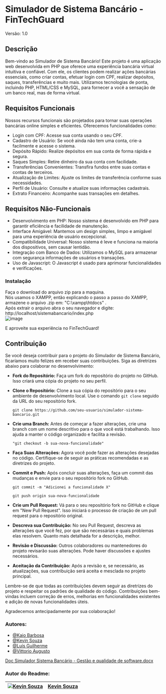 
# Simulador de Sistema Bancário - FinTechGuard

Versão: 1.0

## Descrição

Bem-vindo ao Simulador de Sistema Bancário! Este projeto é uma aplicação web desenvolvida em PHP que oferece uma experiência bancária virtual intuitiva e confiável. Com ele, os clientes podem realizar ações bancárias essenciais, como criar contas, efetuar login com CPF, realizar depósitos, saques, transferências e muito mais. Utilizamos tecnologias de ponta, incluindo PHP, HTML/CSS e MySQL, para fornecer a você a sensação de um banco real, mas de forma virtual.

## Requisitos Funcionais
Nossos recursos funcionais são projetados para tornar suas operações bancárias online simples e eficientes. Oferecemos funcionalidades como:

- Login com CPF: Acesse sua conta usando o seu CPF.
- Cadastro de Usuário: Se você ainda não tem uma conta, crie-a facilmente e acesse o sistema.
- Depósito Rápido: Realize depósitos em sua conta de forma rápida e segura.
- Saques Simples: Retire dinheiro da sua conta com facilidade.
- Transferências Convenientes: Transfira fundos entre suas contas e contas de terceiros.
- Atualização de Limites: Ajuste os limites de transferência conforme suas necessidades.
- Perfil de Usuário: Consulte e atualize suas informações cadastrais.
- Extrato Financeiro: Acompanhe suas transações em detalhes.

## Requisitos Não-Funcionais
- Desenvolvimento em PHP: Nosso sistema é desenvolvido em PHP para garantir eficiência e facilidade de manutenção.
- Interface Amigável: Mantemos um design simples, limpo e amigável para uma experiência de usuário excepcional.
- Compatibilidade Universal: Nosso sistema é leve e funciona na maioria dos dispositivos, sem causar lentidão.
- Integração com Banco de Dados: Utilizamos o MySQL para armazenar com segurança informações de usuários e transações.
- Uso de Javascript: O Javascript é usado para aprimorar funcionalidades e verificações.
### Instalação
Faça o download do arquivo zip para a maquina.                                                                                                                 
Nós usamos o XAMPP, então explicando o passo a passo do XAMPP, armazene o arquivo .zip em: "C:\xampp\htdocs\" .                                           
Após extrair o arquivo abra o seu navegador e digite: http://localhost/sistemabancario/index.php  
![image](https://github.com/Kazechiro/sistema_bancario/assets/103601328/96b5cdfe-e88f-4e95-bd31-f2f70da2ebac)

E aproveite sua experiência no FinTechGuard!

## Contribuição

Se você deseja contribuir para o projeto do Simulador de Sistema Bancário, ficaríamos muito felizes em receber suas contribuições. Siga as diretrizes abaixo para colaborar no desenvolvimento:

- **Fork do Repositório:**
   Faça um fork do repositório do projeto no GitHub. Isso criará uma cópia do projeto no seu perfil.

- **Clone o Repositório:**
   Clone a sua cópia do repositório para o seu ambiente de desenvolvimento local. Use o comando `git clone` seguido da URL do seu repositório fork.

   ```shell 
   git clone https://github.com/seu-usuario/simulador-sistema-bancario.git

- **Crie uma Branch:**
Antes de começar a fazer alterações, crie uma branch com um nome descritivo para o que você está trabalhando. Isso ajuda a manter o código organizado e facilita a revisão.
     ```
	"git checkout -b sua-nova-funcionalidade"
     ```
- **Faça Suas Alterações:**
Agora você pode fazer as alterações desejadas no código. Certifique-se de seguir as práticas recomendadas e as diretrizes do projeto.

- **Commit e Push:**
Após concluir suas alterações, faça um commit das mudanças e envie para o seu repositório fork no GitHub.

  ```
  git commit -m "Adicionei a funcionalidade X"
  ```
  ```
  git push origin sua-nova-funcionalidade
  ```
- **Crie um Pull Request:**
Vá para o seu repositório fork no GitHub e clique em "New Pull Request". Isso iniciará o processo de criação de um pull request para o repositório original.

- **Descreva sua Contribuição:**
No seu Pull Request, descreva as alterações que você fez, por que são necessárias e quais problemas elas resolvem. Quanto mais detalhada for a descrição, melhor.

- **Revisão e Discussão:**
Outros colaboradores ou mantenedores do projeto revisarão suas alterações. Pode haver discussões e ajustes necessários.

- **Aceitação da Contribuição:**
Após a revisão e, se necessário, as atualizações, sua contribuição será aceita e mesclada no projeto principal.

Lembre-se de que todas as contribuições devem seguir as diretrizes do projeto e respeitar os padrões de qualidade do código. Contribuições bem-vindas incluem correção de erros, melhorias em funcionalidades existentes e adição de novas funcionalidades úteis.

Agradecemos antecipadamente por sua colaboração!

### Autores:

- [@Kaio Barbosa](https://github.com/Kazechiro)
- [@Kevin Souza](https://github.com/MrKevin284)
- [@Luís Guilherme](https://github.com/Vikair)
- [@Vittorio Augusto](https://github.com/vittorioaugusto)
  
[Doc Simulador Sistema Bancário - Gestão e qualidade de software.docx](https://github.com/Kazechiro/sistema_bancario/files/12930476/Doc.Simulador.Sistema.Bancario.-.Gestao.e.qualidade.de.software.docx)


### Autor do Readme:

[![Kevin Souza](https://github.com/MrKevin284.png)](https://github.com/MrKevin284) | [Kevin Souza](https://github.com/MrKevin284)
| --- | --- |

